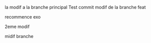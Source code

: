 


la modif a la branche principal 
Test commit
modif de la branche feat


recommence exo

2eme modif

midif branche

